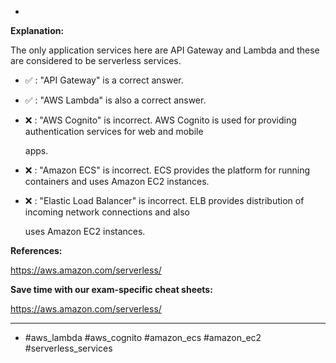 *

**Explanation:**

The only application services here are API Gateway and Lambda and these are considered to be serverless services.

* ✅ :  "API Gateway" is a correct answer.

* ✅ :  "AWS Lambda" is also a correct answer.

* ❌ :  "AWS Cognito" is incorrect. AWS Cognito is used for providing authentication services for web and mobile

  apps.

* ❌ :  "Amazon ECS" is incorrect. ECS provides the platform for running containers and uses Amazon EC2 instances.

* ❌ :  "Elastic Load Balancer" is incorrect. ELB provides distribution of incoming network connections and also

  uses Amazon EC2 instances.

**References:**

<https://aws.amazon.com/serverless/>

**Save time with our exam-specific cheat sheets:**

<https://aws.amazon.com/serverless/>

----
* #aws_lambda #aws_cognito #amazon_ecs #amazon_ec2 #serverless_services
